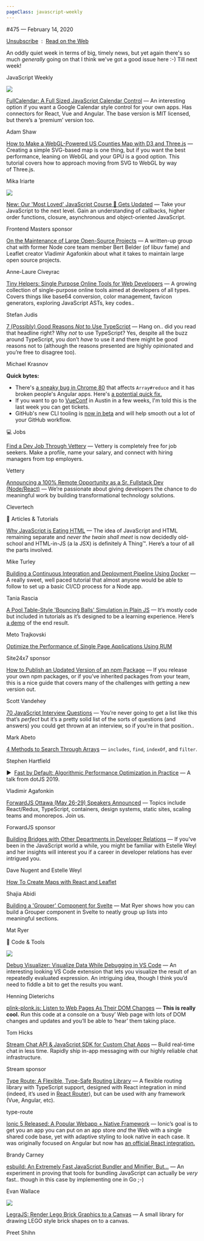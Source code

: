 ```yaml
---
pageClass: javascript-weekly
---
```


<!-- left/right splitbar -->
  

#475 — February 14, 2020

[Unsubscribe](https://javascriptweekly.com/link/83996/web)  :  [Read on the Web](https://javascriptweekly.com/link/83997/web)

<!-- normal content section -->
 

An oddly quiet week in terms of big, timely news, but yet again there's so much _generally_ going on that I think we've got a good issue here :-\) Till next week\!

<!-- masthead -->
 

JavaScript Weekly

 
[![](https://res.cloudinary.com/cpress/image/upload/w_1280,e_sharpen:60/v1581698673/iimt1clysn3dlsnyxsvn.png)](https://javascriptweekly.com/link/84029/web)
 

[FullCalendar: A Full Sized JavaScript Calendar Control](https://javascriptweekly.com/link/84029/web "fullcalendar.io") — An interesting option if you want a Google Calendar style control for your own apps. Has connectors for React, Vue and Angular. The base version is MIT licensed, but there’s a ‘premium’ version too.

Adam Shaw

 

[How to Make a WebGL-Powered US Counties Map with D3 and Three.js](https://javascriptweekly.com/link/83998/web "tips4devs.com") — Creating a simple SVG-based map is one thing, but if you want the best performance, leaning on WebGL and your GPU is a good option. This tutorial covers how to approach moving from SVG to WebGL by way of Three.js.

Mika Iriarte

 
[![](https://copm.s3.amazonaws.com/5ab5e4cb.jpg)](https://javascriptweekly.com/link/83999/web)

[New: Our 'Most Loved' JavaScript Course 🧡 Gets Updated](https://javascriptweekly.com/link/83999/web "frontendmasters.com") — Take your JavaScript to the next level. Gain an understanding of callbacks, higher order functions, closure, asynchronous and object-oriented JavaScript.

Frontend Masters sponsor

 

[On the Maintenance of Large Open-Source Projects](https://javascriptweekly.com/link/84000/web "www.welcometothejungle.com") — A written-up group chat with former Node core team member Bert Belder \(of libuv fame\) and Leaflet creator Vladimir Agafonkin about what it takes to maintain large open source projects.

Anne-Laure Civeyrac

 

[Tiny Helpers: Single Purpose Online Tools for Web Developers](https://javascriptweekly.com/link/84001/web "tiny-helpers.dev") — A growing collection of single-purpose online tools aimed at developers of all types. Covers things like base64 conversion, color management, favicon generators, exploring JavaScript ASTs, key codes..

Stefan Judis

 

[7 \(Possibly\) Good Reasons _Not_ to Use TypeScript](https://javascriptweekly.com/link/84002/web "t.co") — Hang on.. did you read that headline right\? Why _not_ to use TypeScript\? Yes, despite all the buzz around TypeScript, you don’t _have_ to use it and there might be good reasons not to \(although the reasons presented are highly opinionated and you’re free to disagree too\).

Michael Krasnov

 
<!-- normal content section -->
 

**Quick bytes:**

- There's [a sneaky bug in Chrome 80](https://javascriptweekly.com/link/84003/web) that affects `Array#reduce` and it has broken people's Angular apps. Here's [a potential quick fix.](https://javascriptweekly.com/link/84004/web)
- If you want to go to [VueConf](https://javascriptweekly.com/link/84005/web) in Austin in a few weeks, I'm told this is the last week you can get tickets.
- GitHub's new CLI tooling is [now in beta](https://javascriptweekly.com/link/84032/web) and will help smooth out a lot of your GitHub workflow.

 

💻 Jobs

 

[Find a Dev Job Through Vettery](https://javascriptweekly.com/link/84006/web "www.vettery.com") — Vettery is completely free for job seekers. Make a profile, name your salary, and connect with hiring managers from top employers.

Vettery

 

[Announcing a 100\% Remote Opportunity as a Sr. Fullstack Dev \(Node/React\)](https://javascriptweekly.com/link/84027/web "www.clevertech.biz") — We’re passionate about giving developers the chance to do meaningful work by building transformational technology solutions.

Clevertech

 

📘 Articles \& Tutorials

 

[Why JavaScript is Eating HTML](https://javascriptweekly.com/link/84007/web "css-tricks.com") — The idea of JavaScript and HTML remaining separate and _never the twain shall meet_ is now decidedly old-school and HTML-in-JS \(a la JSX\) is definitely A Thing™. Here’s a tour of all the parts involved.

Mike Turley

 

[Building a Continuous Integration and Deployment Pipeline Using Docker](https://javascriptweekly.com/link/84008/web "www.taniarascia.com") — A really sweet, well paced tutorial that almost anyone would be able to follow to set up a basic CI/CD process for a Node app.

Tania Rascia

 

[A Pool Table-Style 'Bouncing Balls' Simulation in Plain JS](https://javascriptweekly.com/link/84009/web "github.com") — It’s mostly code but included in tutorials as it’s designed to be a learning experience. Here’s [a demo](https://javascriptweekly.com/link/84010/web) of the end result.

Meto Trajkovski

 

[Optimize the Performance of Single Page Applications Using RUM](https://javascriptweekly.com/link/84011/web "www.site24x7.com")

Site24x7 sponsor

 

[How to Publish an Updated Version of an npm Package](https://javascriptweekly.com/link/84012/web "cloudfour.com") — If you release your own npm packages, or if you’ve inherited packages from your team, this is a nice guide that covers many of the challenges with getting a new version out.

Scott Vandehey

 

[70 JavaScript Interview Questions](https://javascriptweekly.com/link/84013/web "dev.to") — You’re never going to get a list like this that’s _perfect_ but it’s a pretty solid list of the sorts of questions \(and answers\) you could get thrown at an interview, so if you’re in that position..

Mark Abeto

 

[4 Methods to Search Through Arrays](https://javascriptweekly.com/link/84014/web "alligator.io") — `includes`, `find`, `indexOf`, and `filter`.

Stephen Hartfield

 

▶  [Fast by Default: Algorithmic Performance Optimization in Practice](https://javascriptweekly.com/link/84015/web "www.youtube.com") — A talk from dotJS 2019.

Vladimir Agafonkin

 

[ForwardJS Ottawa \(May 26-29\) Speakers Announced](https://javascriptweekly.com/link/84028/web "forwardjs.com") — Topics include React/Redux, TypeScript, containers, design systems, static sites, scaling teams and monorepos. Join us.

ForwardJS sponsor

 

[Building Bridges with Other Departments in Developer Relations](https://javascriptweekly.com/link/84016/web "dev.to") — If you've been in the JavaScript world a while, you might be familiar with Estelle Weyl and her insights will interest you if a career in developer relations has ever intrigued you.

Dave Nugent and Estelle Weyl

 

[How To Create Maps with React and Leaflet](https://javascriptweekly.com/link/84017/web "www.smashingmagazine.com")

Shajia Abidi

 

[Building a 'Grouper' Component for Svelte](https://javascriptweekly.com/link/84030/web "pace.dev") — Mat Ryer shows how you can build a Grouper component in Svelte to neatly group up lists into meaningful sections.

Mat Ryer

 

🔧 Code \& Tools

 
[![](https://res.cloudinary.com/cpress/image/upload/w_1280,e_sharpen:60/lrtftthsf4c9qjyqhbc7.jpg)](https://javascriptweekly.com/link/84018/web)
 
 

[Debug Visualizer: Visualize Data While Debugging in VS Code](https://javascriptweekly.com/link/84018/web "marketplace.visualstudio.com") — An interesting looking VS Code extension that lets you visualize the result of an repeatedly evaluated expression. An intriguing idea, though I think you’d need to fiddle a bit to get the results you want.

Henning Dieterichs

 

[plink-plonk.js: Listen to Web Pages As Their DOM Changes](https://javascriptweekly.com/link/84019/web "gist.github.com") — **This is really cool.** Run this code at a console on a ‘busy’ Web page with lots of DOM changes and updates and you’ll be able to ‘hear’ them taking place.

Tom Hicks

 

[Stream Chat API \& JavaScript SDK for Custom Chat Apps](https://javascriptweekly.com/link/84020/web "getstream.io") — Build real-time chat in less time. Rapidly ship in-app messaging with our highly reliable chat infrastructure.

Stream sponsor

 

[Type Route: A Flexible, Type-Safe Routing Library](https://javascriptweekly.com/link/84021/web "www.type-route.org") — A flexible routing library with TypeScript support, designed with React integration in mind \(indeed, it’s used in [React Router](https://javascriptweekly.com/link/84022/web)\), but can be used with any framework \(Vue, Angular, etc\).

type-route

 

[Ionic 5 Released: A Popular Webapp + Native Framework](https://javascriptweekly.com/link/84023/web "ionicframework.com") — Ionic’s goal is to get you an app you can put on an app store _and_ the Web with a single shared code base, yet with adaptive styling to look native in each case. It was originally focused on Angular but now has [an official React integration.](https://javascriptweekly.com/link/84024/web)

Brandy Carney

 

[esbuild: An Extremely Fast JavaScript Bundler and Minifier, But...](https://javascriptweekly.com/link/84025/web "github.com") — An experiment in proving that tools for bundling JavaScript can actually be _very_ fast.. though in this case by implementing one in Go ;-\)

Evan Wallace

 
 
[![](https://res.cloudinary.com/cpress/image/upload/w_1280,e_sharpen:60/v1581695656/bkcgdmdxbtukqtpcufix.png)](https://javascriptweekly.com/link/84026/web)
 

[LegraJS: Render Lego Brick Graphics to a Canvas](https://javascriptweekly.com/link/84026/web "legrajs.com") — A small library for drawing LEGO style brick shapes on to a canvas.

Preet Shihn
